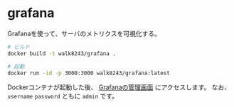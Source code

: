# grafana
Grafanaを使って、サーバのメトリクスを可視化する。

```.sh
# ビルド
docker build -t walk8243/grafana .

# 起動
docker run -id -p 3000:3000 walk8243/grafana:latest
```

Dockerコンテナが起動した後、 [Grafanaの管理画面](http://localhost:3000) にアクセスします。
なお、 `username` `password` ともに `admin` です。
